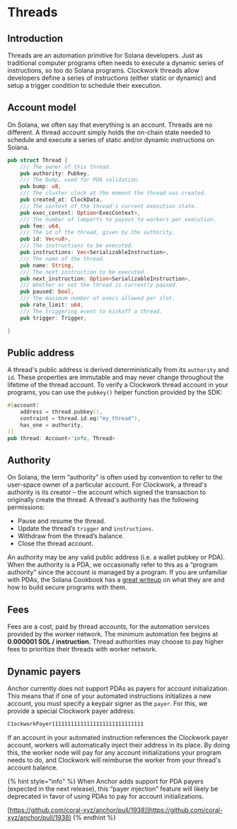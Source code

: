 # Threads

## Introduction

Threads are an automation primitive for Solana developers. Just as traditional computer programs often needs to execute a dynamic series of instructions, so too do Solana programs. Clockwork threads allow developers define a series of instructions (either static or dynamic) and setup a trigger condition to schedule their execution.&#x20;

## Account model

On Solana, we often say that everything is an account. Threads are no different. A thread account simply holds the on-chain state needed to schedule and execute a series of static and/or dynamic instructions on Solana.&#x20;

```rust
pub struct Thread {
    /// The owner of this thread.
    pub authority: Pubkey,
    /// The bump, used for PDA validation.
    pub bump: u8,
    /// The cluster clock at the moment the thread was created.
    pub created_at: ClockData,
    /// The context of the thread's current execution state.
    pub exec_context: Option<ExecContext>,
    /// The number of lamports to payout to workers per execution.
    pub fee: u64,
    /// The id of the thread, given by the authority.
    pub id: Vec<u8>,
    /// The instructions to be executed.
    pub instructions: Vec<SerializableInstruction>,
    /// The name of the thread.
    pub name: String,
    /// The next instruction to be executed.
    pub next_instruction: Option<SerializableInstruction>,
    /// Whether or not the thread is currently paused.
    pub paused: bool,
    /// The maximum number of execs allowed per slot.
    pub rate_limit: u64,
    /// The triggering event to kickoff a thread.
    pub trigger: Trigger,

}
```

## Public address

A thread's public address is derived deterministically from its `authority` and `id`. These properties are immutable and may never change throughout the lifetime of the thread account. To verify a Clockwork thread account in your programs, you can use the `pubkey()` helper function provided by the SDK:

```rust
#[account(
    address = thread.pubkey(),
    contraint = thread.id.eq("my_thread"),
    has_one = authority,
)]
pub thread: Account<'info, Thread>
```

## Authority

On Solana, the term “authority” is often used by convention to refer to the user-space owner of a particular account. For Clockwork, a thread's authority is its creator – the account which signed the transaction to originally create the thread. A thread's authority has the following permissions:

* Pause and resume the thread.
* Update the thread’s `trigger` and `instructions`.
* Withdraw from the thread’s balance.
* Close the thread account.

An authority may be any valid public address (i.e. a wallet pubkey or PDA). When the authority is a PDA, we occasionally refer to this as a “program authority” since the account is managed by a program. If you are unfamiliar with PDAs, the Solana Cookbook has a [great writeup](https://solanacookbook.com/core-concepts/pdas.html) on what they are and how to build secure programs with them.

## Fees

Fees are a cost, paid by thread accounts, for the automation services provided by the worker network. The minimum automation fee begins at **0.000001 SOL / instruction.** Thread authorities may choose to pay higher fees to prioritize their threads with worker network.&#x20;

## Dynamic payers

Anchor currently does not support PDAs as payers for account initialization. This means that if one of your automated instructions initializes a new account, you must specify a keypair signer as the `payer`. For this, we provide a special Clockwork payer address:

```rust
C1ockworkPayer11111111111111111111111111111
```

If an account in your automated instruction references the Clockwork payer account, workers will automatically inject their address in its place. By doing this, the worker node will pay for any account initializations your program needs to do, and Clockwork will reimburse the worker from your thread's account balance.

{% hint style="info" %}
When Anchor adds support for PDA payers (expected in the next release), this “payer injection” feature will likely be deprecated in favor of using PDAs to pay for account initializations.

[https://github.com/coral-xyz/anchor/pull/1938](https://github.com/coral-xyz/anchor/pull/1938)
{% endhint %}
